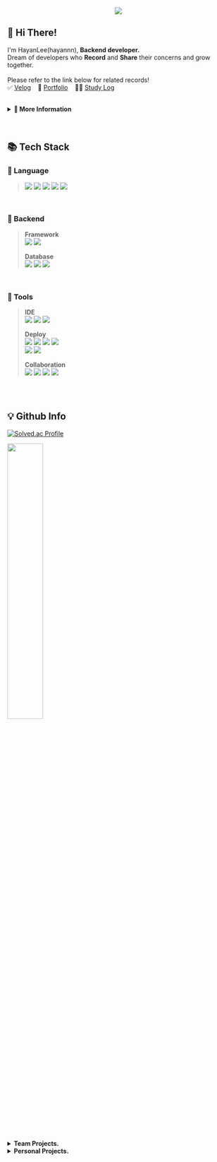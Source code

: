 <div align="center">
  
<img src="https://github.com/hayannn/hayannn/blob/output/github-contribution-grid-snake.svg"/>

</div>

<h2> 🥳 Hi There! </h2>

I'm HayanLee(hayannn), **Backend developer.** <br>
Dream of developers who **Record** and **Share** their concerns and grow together. <br><br>
Please refer to the link below for related records! <br>
✅ [Velog](https://velog.io/@dlgkdis801) &nbsp;&nbsp; 🧩 [Portfolio](https://hayanlee.notion.site/400cad5c29f440b592064c651b115ac4?pvs=4) &nbsp;&nbsp; 👩‍💻 [Study Log](https://www.instagram.com/dev_kkongha?igsh=MWxzZnI5M24xOWMzdw==)

<br>

<details>
<summary><strong>💭 More Information</strong></summary>

### 🏆 Award.
> 2022.07   제3회 오아시스해커톤 **최우수상**
> 
> - 전남대학교 소프트웨어중심대학사업단
> 
> 2021.11    전주대학교 소프트웨어 부트캠프 **장려상**
> 
> - 전주대학교

<br>

### ✨ Career.
> 2024.02 - 2024.02  **자기계발 챌린지 빡공단 43기**
> 
> - (주)베어유
> 
> 2023.11 - 2023.12   **휴맥스 드림버스 컴퍼니 인턴십**
> 
> - 고용노동부 미래내일 일경험 지원사업, 참여기업: (주)휴맥스모빌리티
> 
> 2022.11 - 2023.02   **Smilegate 윈터데브캠프 2기**
> 
> - (주)스마일게이트 홀딩스
> 
> 2021.01 - 2021.07   **Coding World News 에디터 2기**
> 
> - (주)코인리더스

<br>

### 🎓 Education
> 2020.03 ~ 2024.02 전주대학교 컴퓨터공학과 **과수석** 졸업

<br>

### 📑 Certificate
> 리눅스 마스터 2급
> 
> 컴퓨터활용능력 2급
> 
> ITQ OA Master
</details>
<br>
<br>
  
<h2> 📚 Tech Stack </h2>

### 📂 Language
> <img src="https://img.shields.io/badge/JAVA-007396?style=for-the-badge&logo=Java&logoColor=white"> <img src="https://img.shields.io/badge/PHP-777BB4?style=for-the-badge&logo=php&logoColor=white"/> <img src="https://img.shields.io/badge/JavaScript-F7DF1E?style=for-the-badge&logo=JavaScript&logoColor=white"> <img src="https://img.shields.io/badge/HTML5-E34F26?style=for-the-badge&logo=HTML5&logoColor=white"> <img src="https://img.shields.io/badge/CSS3-1572B6?style=for-the-badge&logo=CSS3&logoColor=white"> <br>
<br>

### 📂 Backend
> **Framework** <br>
> <img src="https://img.shields.io/badge/SpringBoot-6DB33F?style=for-the-badge&logo=SpringBoot&logoColor=white"> <img src="https://img.shields.io/badge/Spring Data JPA-6DB33F?style=for-the-badge&logo=Spring Data JPA&logoColor=white">
>
> **Database** <br>
<img src="https://img.shields.io/badge/MySQL-4479A1?style=for-the-badge&logo=MySQL&logoColor=white"> <img src="https://img.shields.io/badge/MariaDB-003545?style=for-the-badge&logo=mariaDB&logoColor=white"/> <img src="https://img.shields.io/badge/Redis-red?style=for-the-badge&logo=Redis&logoColor=white"/>
>

<br>

### 📂 Tools
> **IDE** <br>
> <img src="https://img.shields.io/badge/IntelliJ IDEA-000000?style=for-the-badge&logo=IntelliJ IDEA&logoColor=white"> <img src="https://img.shields.io/badge/VSCode-007ACC?style=for-the-badge&logo=VisualStudioCode&logoColor=white"> <img src="https://img.shields.io/badge/Android Studio-3DDC84?style=for-the-badge&logo=Android Studio&logoColor=white"/> 
>
> **Deploy** <br>
> <img src="https://img.shields.io/badge/git-F05032?style=for-the-badge&logo=git&logoColor=white"> <img src="https://img.shields.io/badge/github-181717?style=for-the-badge&logo=github&logoColor=white"> <img src="https://img.shields.io/badge/githubactions-2088FF?style=for-the-badge&logo=githubactions&logoColor=white"> <img src="https://img.shields.io/badge/docker-2496ED?style=for-the-badge&logo=docker&logoColor=white"> <br>
> <img src="https://img.shields.io/badge/awsec2-FF9900?style=for-the-badge&logo=amazonec2&logoColor=white"> <img src="https://img.shields.io/badge/awsrds-527FFF?style=for-the-badge&logo=amazonrds&logoColor=white">
>
> **Collaboration** <br>
> <img src="https://img.shields.io/badge/Slack-4A154B?style=for-the-badge&logo=Slack&logoColor=white"> <img src="https://img.shields.io/badge/Notion-000000?style=for-the-badge&logo=Notion&logoColor=white"> <img src="https://img.shields.io/badge/Jira-0052CC?style=for-the-badge&logo=Jira&logoColor=white"> <img src="https://img.shields.io/badge/Figma-F24E1E?style=for-the-badge&logo=Figma&logoColor=white">
<br>
<br>

<h2>💡 Github Info </h2>

[![Solved.ac Profile](http://mazassumnida.wtf/api/mini/generate_badge?boj=dlkgdis801)]([https://solved.ac/dlkgdis801](https://solved.ac/profile/dlkgdis801))

<a href="https://github.com/hayannn/github-readme-stats">
    <img src="https://github-readme-stats.vercel.app/api/top-langs/?username=hayannn&layout=compact&show_icons=true&count_private=true&exclude_repo=Face-Transfer-Application" width=40% />
</a>
<br>
<br>

<details>
<summary><strong>Team Projects.</strong></summary>
  
[![Readme Card](https://github-readme-stats.vercel.app/api/pin/?username=humax-sw-team16&repo=Parking_Server&show_owner=true)](https://github.com/humax-sw-team16/Parking_Server)
[![Readme Card](https://github-readme-stats.vercel.app/api/pin/?username=sgdevcamp2022&repo=allin&show_owner=true)](https://github.com/sgdevcamp2022/allin)
[![Readme Card](https://github-readme-stats.vercel.app/api/pin/?username=hayannn&repo=JJ_Club_backend&show_owner=true)](https://github.com/hayannn/JJ_Club_backend)
[![Readme Card](https://github-readme-stats.vercel.app/api/pin/?username=hayannn&repo=JJ_Club_backend_chat&show_owner=true)](https://github.com/hayannn/JJ_Club_backend_chat)
[![Readme Card](https://github-readme-stats.vercel.app/api/pin/?username=2022-oasis-hackathon&repo=How-about-Yeosu-&show_owner=true)](https://github.com/2022-oasis-hackathon/How-about-Yeosu-)

</details>

<details>
<summary><strong>Personal Projects.</strong></summary>
  
[![Readme Card](https://github-readme-stats.vercel.app/api/pin/?username=hayannn&repo=java-baseball-6&show_owner=true)](https://github.com/hayannn/java-baseball-6)
[![Readme Card](https://github-readme-stats.vercel.app/api/pin/?username=hayannn&repo=java-racingcar-6&show_owner=true)](https://github.com/hayannn/java-racingcar-6)
[![Readme Card](https://github-readme-stats.vercel.app/api/pin/?username=hayannn&repo=java-lotto-6&show_owner=true)](https://github.com/hayannn/java-lotto-6)
[![Readme Card](https://github-readme-stats.vercel.app/api/pin/?username=hayannn&repo=java-christmas-6-hayannn&show_owner=true)](https://github.com/hayannn/java-christmas-6-hayannn)
[![Readme Card](https://github-readme-stats.vercel.app/api/pin/?username=hayannn&repo=Min_MedicalBlind_Spots_Bigdata&show_owner=true)](https://github.com/hayannn/Min_MedicalBlind_Spots_Bigdata)
</details>
